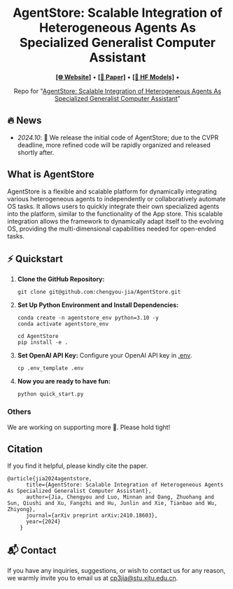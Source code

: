 <h1 align="center">
AgentStore: Scalable Integration of Heterogeneous Agents As Specialized Generalist Computer Assistant
</h1>

<p align="center">
  <a href="https://chengyou-jia.github.io/AgentStore-Home/"><b>[🌐 Website]</b></a> •
  <a href="https://arxiv.org/abs/2410.18603"><b>[📜 Paper]</b></a> •
  <a href="#"><b>[🤗 HF Models]</b></a> •  
</p>

<p align="center">
Repo for "<a href="https://arxiv.org/abs/2410.18603" target="_blank">AgentStore: Scalable Integration of Heterogeneous Agents As Specialized Generalist Computer Assistant</a>"
</p>


## 🔥 News

- _2024.10_: 🎉 We release the initial code of AgentStore; due to the CVPR deadline, more refined code will be rapidly organized and released shortly after.

## What is AgentStore

AgentStore is a flexible and scalable platform for dynamically integrating various heterogeneous agents to independently or collaboratively automate OS tasks. It allows users to quickly integrate their own specialized agents into the platform, similar to the functionality of the App store. This scalable integration allows the framework to dynamically adapt itself to the evolving OS, providing the multi-dimensional capabilities needed for open-ended tasks.

## ⚡️ Quickstart

1. **Clone the GitHub Repository:**

   ```
   git clone git@github.com:chengyou-jia/AgentStore.git
   ```

2. **Set Up Python Environment and Install Dependencies:**

   ```
   conda create -n agentstore_env python=3.10 -y
   conda activate agentstore_env

   cd AgentStore
   pip install -e .
   ```

3. **Set OpenAI API Key:** Configure your OpenAI API key in [.env](.env).

   ```
   cp .env_template .env
   ```

4. **Now you are ready to have fun:**
   ```
   python quick_start.py
   ```

### Others
We are working on supporting more 👷. Please hold tight!

## Citation
If you find it helpful, please kindly cite the paper.
```
@article{jia2024agentstore,
      title={AgentStore: Scalable Integration of Heterogeneous Agents As Specialized Generalist Computer Assistant},
      author={Jia, Chengyou and Luo, Minnan and Dang, Zhuohang and Sun, Qiushi and Xu, Fangzhi and Hu, Junlin and Xie, Tianbao and Wu, Zhiyong},
      journal={arXiv preprint arXiv:2410.18603},
      year={2024}
    }
```

## 📬 Contact

If you have any inquiries, suggestions, or wish to contact us for any reason, we warmly invite you to email us at cp3jia@stu.xjtu.edu.cn.
